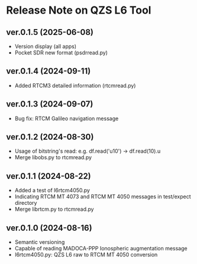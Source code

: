# Release Note on QZS L6 Tool

## ver.0.1.5 (2025-06-08)

- Version display (all apps)
- Pocket SDR new format (psdrread.py)

## ver.0.1.4 (2024-09-11)

- Added RTCM3 detailed information (rtcmread.py)

## ver.0.1.3 (2024-09-07)

- Bug fix: RTCM Galileo navigation message

## ver.0.1.2 (2024-08-30)

- Usage of bitstring's read: e.g. df.read('u10') -> df.read(10).u
- Merge libobs.py to rtcmread.py

## ver.0.1.1 (2024-08-22)

- Added a test of l6rtcm4050.py
- Indicating RTCM MT 4073 and RTCM MT 4050 messages in test/expect directory
- Merge librtcm.py to rtcmread.py

## ver.0.1.0 (2024-08-16)

- Semantic versioning
- Capable of reading MADOCA-PPP Ionospheric augmentation message
- l6rtcm4050.py: QZS L6 raw to RTCM MT 4050 conversion
